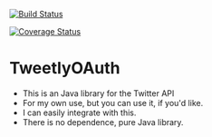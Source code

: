 [![Build Status](https://travis-ci.org/TatsuyaYamamoto/TweetlyOAuth.svg?branch=master)](https://travis-ci.org/TatsuyaYamamoto/TweetlyOAuth)

[![Coverage Status](https://coveralls.io/repos/github/TatsuyaYamamoto/TweetlyOAuth/badge.svg?branch=dev)](https://coveralls.io/github/TatsuyaYamamoto/TweetlyOAuth?branch=dev)


# TweetlyOAuth

- This is an Java library for the Twitter API
- For my own use, but you can use it, if you'd like.
- I can easily integrate with this.
- There is no dependence, pure Java library.